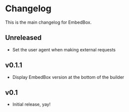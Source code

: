 # Changelog
This is the main changelog for EmbedBox.


## Unreleased
 - Set the user agent when making external requests


## v0.1.1
 - Display EmbedBox version at the bottom of the builder


## v0.1
 - Initial release, yay!

